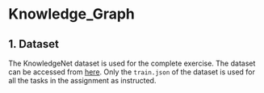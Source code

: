 # Knowledge_Graph

## 1. Dataset
The KnowledgeNet dataset is used for the complete exercise. The dataset can be accessed from [here](link_to_dataset). Only the `train.json` of the dataset is used for all the tasks in the assignment as instructed.

